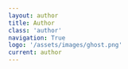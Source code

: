```yaml
---
layout: author
title: Author
class: 'author'
navigation: True
logo: '/assets/images/ghost.png'
current: author
---
```

